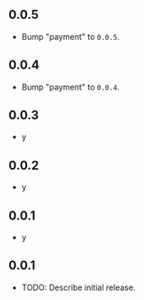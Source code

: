 ## 0.0.5

 - Bump "payment" to `0.0.5`.

## 0.0.4

 - Bump "payment" to `0.0.4`.

## 0.0.3

 - y

## 0.0.2

 - y

## 0.0.1

 - y

## 0.0.1

* TODO: Describe initial release.
